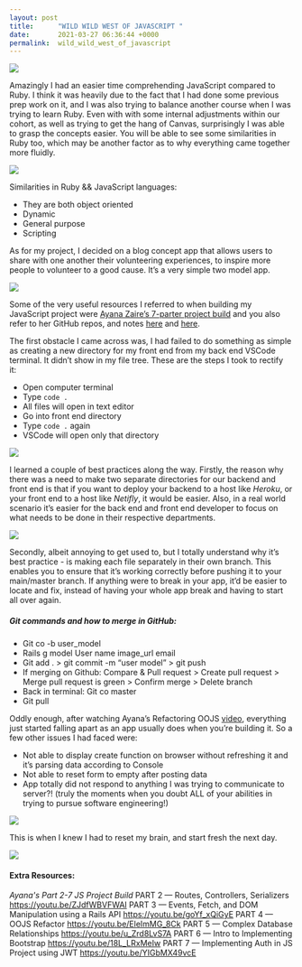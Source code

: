 ```yaml
---
layout: post
title:      "WILD WILD WEST OF JAVASCRIPT "
date:       2021-03-27 06:36:44 +0000
permalink:  wild_wild_west_of_javascript
---
```



![](https://media.giphy.com/media/4TcR3qT0oEbyVkyDEV/giphy.gif)

Amazingly I had an easier time comprehending JavaScript compared to Ruby. I think it was heavily due to the fact that I had done some previous prep work on it, and I was also trying to balance another course when I was trying to learn Ruby. Even with with some internal adjustments within our cohort, as well as trying to get the hang of Canvas, surprisingly I was able to grasp the concepts easier. You will be able to see some similarities in Ruby too, which may be another factor as to why everything came together more fluidly. 

![](https://media.giphy.com/media/3o7aD3fWu2sAz9dAM8/giphy.gif)

Similarities in Ruby && JavaScript languages:
- They are both object oriented 
- Dynamic 
- General purpose
- Scripting 

As for my project, I decided on a blog concept app that allows users to share with one another their volunteering experiences, to inspire more people to volunteer to a good cause. It’s a very simple two model app. 

![](https://media.giphy.com/media/pHXhn8Ee6lRO0KZtM1/giphy.gif)

Some of the very useful resources I referred to when building my JavaScript project were [Ayana Zaire’s 7-parter project build](https://www.youtube.com/watch?v=Q5R7HSqdGFk&t=8s) and you also refer to her GitHub repos, and notes [here](https://github.com/learn-co-curriculum/mod3-project-week-setup-example) and [here](https://github.com/AyanaZaire/javascript-project-resources/blob/master/js-project-ooo.md). 


The first obstacle I came across was, I had failed to do something as simple as creating a new directory for my front end from my back end VSCode terminal. It didn’t  show in my file tree. These are the steps I took to rectify it: 
- Open computer terminal 
- Type `code .`
- All files will open in text editor
- Go into front end directory
- Type `code .` again 
- VSCode will open only that directory 

![](https://media.giphy.com/media/Y0PMqgFAccyahnWN3V/giphy.gif)

I learned a couple of best practices along the way. Firstly, the reason why there was a need to make two separate directories for our backend and front end is that if you want to deploy your backend to a host like *Heroku*, or your front end to a host like *Netifly*, it would be easier. Also, in a real world scenario it’s easier for the back end and front end developer to focus on what needs to be done in their respective departments. 

![](https://media.giphy.com/media/MqxZxTlvcY5BS/giphy.gif)

Secondly, albeit annoying to get used to, but I totally understand why it’s best practice - is making each file separately in their own branch. This enables you to ensure that it’s working correctly before pushing it to your main/master branch. If anything were to break in your app, it’d be easier to locate and fix, instead of having your whole app break and having to start all over again. 

##### Git commands and how to merge in GitHub:
- Git co -b user_model 
- Rails g model User name image_url email 
- Git add . > git commit -m “user model” > git push 
- If merging on Github: Compare & Pull request > Create pull request > Merge pull request is green > Confirm merge > Delete branch 
- Back in terminal: Git co master
- Git pull 

Oddly enough, after watching Ayana’s Refactoring OOJS [video](https://youtu.be/EleImMG_8Ck), everything just started falling apart as an app usually does when you’re building it. So a few other issues I had faced were: 

- Not able to display create function on browser without refreshing it and it’s parsing data according to Console
- Not able to reset form to empty after posting data
- App totally did not respond to anything I was trying to communicate to server?! (truly the moments when you doubt ALL of your abilities in trying to pursue software engineering!) 

![](https://media.giphy.com/media/26Ff2l7ENOhVCJpLy/giphy.gif)

This is when I knew I had to reset my brain, and start fresh the next day. 

![](https://media.giphy.com/media/A7XIKk7dBwSZQ7oFku/giphy.gif)

#### Extra Resources: 
*Ayana's Part 2-7 JS Project Build*
PART 2 — Routes, Controllers, Serializers
https://youtu.be/ZJdfWBVFWAI
PART 3 — Events, Fetch, and DOM Manipulation using a Rails API
https://youtu.be/goYf_xQiGyE
PART 4 — OOJS Refactor
https://youtu.be/EleImMG_8Ck
PART 5 — Complex Database Relationships
https://youtu.be/u_Zrd8LvS7A
PART 6 — Intro to Implementing Bootstrap
https://youtu.be/18L_LRxMeIw
PART 7 — Implementing Auth in JS Project using JWT
https://youtu.be/YIGbMX49vcE

